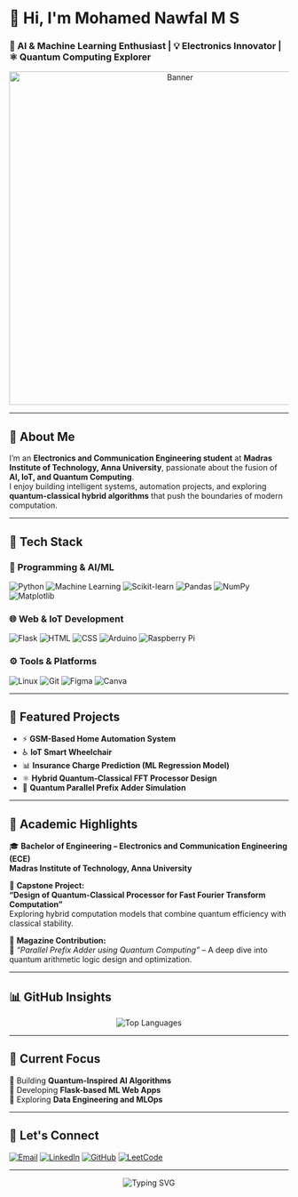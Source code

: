 # 👋 Hi, I'm **Mohamed Nawfal M S**  
### 🤖 AI & Machine Learning Enthusiast | 💡 Electronics Innovator | ⚛️ Quantum Computing Explorer  

<div align="center">
  <img src="https://camo.githubusercontent.com/5bf0da46c5398f75e2ec953592c02afcf69379dcdb12a0c2922654a57b51fce2/68747470733a2f2f63646e2e6472696262626c652e636f6d2f75736572732f313336343032392f73637265656e73686f74732f31363039333236382f6d656469612f36386538326137666234393034363134613930363664366235343063313462322e676966" alt="Banner" width="600"/>
</div>

---

## 🚀 About Me  
I’m an **Electronics and Communication Engineering student** at **Madras Institute of Technology, Anna University**, passionate about the fusion of **AI, IoT, and Quantum Computing**.  
I enjoy building intelligent systems, automation projects, and exploring **quantum-classical hybrid algorithms** that push the boundaries of modern computation.

---

## 🧠 Tech Stack  

### 🧩 **Programming & AI/ML**
![Python](https://img.shields.io/badge/Python-3776AB?style=for-the-badge&logo=python&logoColor=white)
![Machine Learning](https://img.shields.io/badge/Machine%20Learning-102230?style=for-the-badge&logo=tensorflow&logoColor=orange)
![Scikit-learn](https://img.shields.io/badge/Scikit--learn-F7931E?style=for-the-badge&logo=scikitlearn&logoColor=white)
![Pandas](https://img.shields.io/badge/Pandas-150458?style=for-the-badge&logo=pandas&logoColor=white)
![NumPy](https://img.shields.io/badge/NumPy-013243?style=for-the-badge&logo=numpy&logoColor=white)
![Matplotlib](https://img.shields.io/badge/Matplotlib-11557C?style=for-the-badge&logo=plotly&logoColor=white)

### 🌐 **Web & IoT Development**
![Flask](https://img.shields.io/badge/Flask-000000?style=for-the-badge&logo=flask&logoColor=white)
![HTML](https://img.shields.io/badge/HTML5-E34F26?style=for-the-badge&logo=html5&logoColor=white)
![CSS](https://img.shields.io/badge/CSS3-1572B6?style=for-the-badge&logo=css3&logoColor=white)
![Arduino](https://img.shields.io/badge/Arduino-00979D?style=for-the-badge&logo=arduino&logoColor=white)
![Raspberry Pi](https://img.shields.io/badge/Raspberry%20Pi-A22846?style=for-the-badge&logo=raspberrypi&logoColor=white)

### ⚙️ **Tools & Platforms**
![Linux](https://img.shields.io/badge/Linux-FCC624?style=for-the-badge&logo=linux&logoColor=black)
![Git](https://img.shields.io/badge/Git-F05032?style=for-the-badge&logo=git&logoColor=white)
![Figma](https://img.shields.io/badge/Figma-F24E1E?style=for-the-badge&logo=figma&logoColor=white)
![Canva](https://img.shields.io/badge/Canva-00C4CC?style=for-the-badge&logo=canva&logoColor=white)

---

## 🧩 Featured Projects  
- ⚡ **GSM-Based Home Automation System**  
- ♿ **IoT Smart Wheelchair**  
- 📊 **Insurance Charge Prediction (ML Regression Model)**  
- ⚛️ **Hybrid Quantum-Classical FFT Processor Design**  
- 🔐 **Quantum Parallel Prefix Adder Simulation**

---

## 🏫 Academic Highlights  

🎓 **Bachelor of Engineering – Electronics and Communication Engineering (ECE)**  
**Madras Institute of Technology, Anna University**

📘 **Capstone Project:**  
**“Design of Quantum-Classical Processor for Fast Fourier Transform Computation”**  
Exploring hybrid computation models that combine quantum efficiency with classical stability.

📗 **Magazine Contribution:**  
📰 *“Parallel Prefix Adder using Quantum Computing”* – A deep dive into quantum arithmetic logic design and optimization.

---

## 📊 GitHub Insights  

<div align="center">

![Top Languages](https://github-readme-stats.vercel.app/api/top-langs/?username=MohamedNawfalMS&layout=compact&theme=radical)

</div>

---

## 🌱 Current Focus  
🔹 Building **Quantum-Inspired AI Algorithms**  
🔹 Developing **Flask-based ML Web Apps**  
🔹 Exploring **Data Engineering and MLOps**

---

## 💌 Let's Connect  

[![Email](https://img.shields.io/badge/Email-D14836?style=for-the-badge&logo=gmail&logoColor=white)](mailto:mohamednawfalms@gmail.com)
[![LinkedIn](https://img.shields.io/badge/LinkedIn-0077B5?style=for-the-badge&logo=linkedin&logoColor=white)](https://www.linkedin.com/in/mohamed-nawfal-ms/)
[![GitHub](https://img.shields.io/badge/GitHub-181717?style=for-the-badge&logo=github&logoColor=white)](https://github.com/MohamedNawfalMS)
[![LeetCode](https://img.shields.io/badge/LeetCode-FFA116?style=for-the-badge&logo=leetcode&logoColor=white)](https://leetcode.com/u/mohamednawfal/)

---

<div align="center">  
  <img src="https://readme-typing-svg.herokuapp.com?font=Fira+Code&size=20&duration=3000&color=00FFFF&center=true&vCenter=true&width=550&lines=Thanks+for+visiting!+😊;Let's+build+something+awesome+together!+🚀" alt="Typing SVG" />  
</div>
